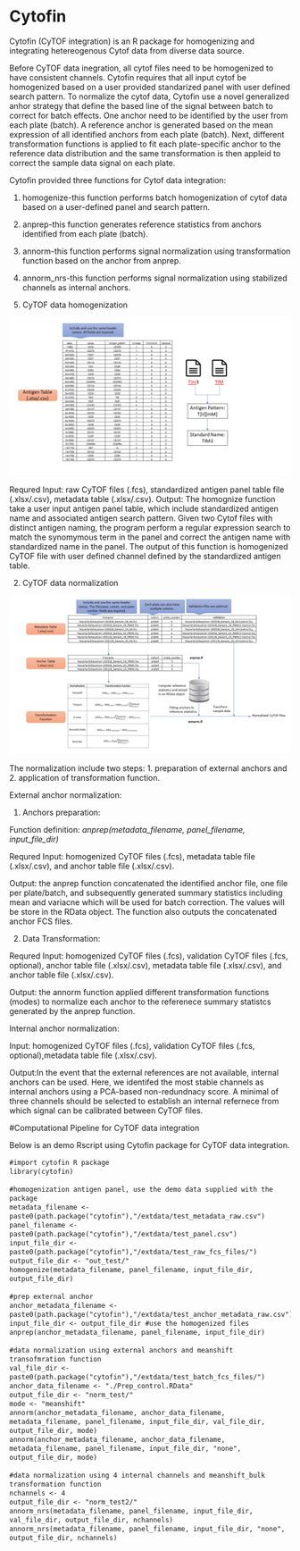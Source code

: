 # Cytofin

Cytofin (CyTOF integration) is an R package for homogenizing and integrating hetereogenous Cytof data from diverse data source.

Before CyTOF data inegration, all cytof files need to be homogenized to have consistent channels. Cytofin requires that all input cytof be homogenized based on a user provided standarized panel with user defined search pattern. To normalize the cytof data, Cytofin use a novel generalized anhor strategy that define the based line of the signal between batch to correct for batch effects. One anchor need to be identified by the user from each plate (batch). A reference anchor is generated based on the mean expression of all identified anchors from each plate (batch). Next, different transformation functions is applied to fit each plate-specific anchor to the reference data distribution and the same transformation is then appleid to correct the sample data signal on each plate.  

Cytofin provided three functions for Cytof data integration:

1. homogenize-this function performs batch homogenization of cytof data based on a user-defined panel and search pattern. 
2. anprep-this function generates reference statistics from anchors identified from each plate (batch).
3. annorm-this function performs signal normalization using transformation function based on the anchor from anprep.
4. annorm_nrs-this function performs signal normalization using stabilized channels as internal anchors. 

1. CyTOF data homogenization

![Alt text](./images/Slide1.png?raw=true "Title")

Requred Input: raw CyTOF files (.fcs), standardized antigen panel table file (.xlsx/.csv), metadata table (.xlsx/.csv). 
Output: The homognize function take a user input antigen panel table, which include standardized antigen name and associated antigen search pattern. Given two Cytof files with distinct antigen naming, the program perform a regular expression search to match the synomymous term in the panel and correct the antigen name with standardized name in the panel. The output of this function is homogenized CyTOF file with user defined channel defined by the standardized antigen table.  

2. CyTOF data normalization

![Alt text](./images/Slide2.PNG?raw=true "Title")

The normalization include two steps: 1. preparation of external anchors and 2. application of transformation function.

External anchor normalization:

1. Anchors preparation:

Function definition: _anprep(metadata_filename, panel_filename, input_file_dir)_

Requred Input: homogenized CyTOF files (.fcs), metadata table file (.xlsx/.csv), and anchor table file (.xlsx/.csv).

Output: the anprep function concatenated the identified anchor file, one file per plate/batch, and subsequently generated summary statistics including mean and variacne which will be used for batch correction. The values will be store in the RData object. The function also outputs the concatenated anchor FCS files.

2. Data Transformation:

Requred Input: homogenized CyTOF files (.fcs), validation CyTOF files (.fcs, optional), anchor table file (.xlsx/.csv), metadata table file (.xlsx/.csv), and anchor table file (.xlsx/.csv).

Output: the annorm function applied different transformation functions (modes) to normalize each anchor to the referenece summary statistcs generated by the anprep function.

Internal anchor normalization:

Input: homogenized CyTOF files (.fcs), validation CyTOF files (.fcs, optional),metadata table file (.xlsx/.csv).

Output:In the event that the external references are not available, internal anchors can be used. Here, we identifed the most stable channels as internal anchors using a PCA-based non-redundnacy score. A minimal of three channels should be selected to establish an internal refernece from which signal can be calibrated between CyTOF files.

#Computational Pipeline for CyTOF data integration

Below is an demo Rscript using Cytofin package for CyTOF data integration.

```{r}
#import cytofin R package
library(cytofin)

#homogenization antigen panel, use the demo data supplied with the package
metadata_filename <- paste0(path.package("cytofin"),"/extdata/test_metadata_raw.csv")
panel_filename <- paste0(path.package("cytofin"),"/extdata/test_panel.csv")
input_file_dir <- paste0(path.package("cytofin"),"/extdata/test_raw_fcs_files/")
output_file_dir <- "out_test/"
homogenize(metadata_filename, panel_filename, input_file_dir, output_file_dir)

#prep external anchor 
anchor_metadata_filename <- paste0(path.package("cytofin"),"/extdata/test_anchor_metadata_raw.csv")
input_file_dir <- output_file_dir #use the homogenized files
anprep(anchor_metadata_filename, panel_filename, input_file_dir)

#data normalization using external anchors and meanshift transofmration function
val_file_dir <- paste0(path.package("cytofin"),"/extdata/test_batch_fcs_files/")
anchor_data_filename <- "./Prep_control.RData"
output_file_dir <- "norm_test/"
mode <- "meanshift"
annorm(anchor_metadata_filename, anchor_data_filename, metadata_filename, panel_filename, input_file_dir, val_file_dir, output_file_dir, mode)
annorm(anchor_metadata_filename, anchor_data_filename, metadata_filename, panel_filename, input_file_dir, "none", output_file_dir, mode)

#data normalization using 4 internal channels and meanshift_bulk transformation function
nchannels <- 4
output_file_dir <- "norm_test2/"
annorm_nrs(metadata_filename, panel_filename, input_file_dir, val_file_dir, output_file_dir, nchannels)
annorm_nrs(metadata_filename, panel_filename, input_file_dir, "none", output_file_dir, nchannels)

```
